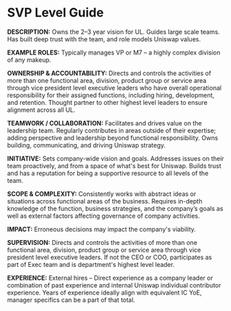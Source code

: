 # SVP Level Guide

**DESCRIPTION:** Owns the 2–3 year vision for UL. Guides large scale teams. Has built deep trust with the team, and role models Uniswap values.

**EXAMPLE ROLES:** Typically manages VP or M7 – a highly complex division of any makeup.

**OWNERSHIP & ACCOUNTABILITY:** Directs and controls the activities of more than one functional area, division, product group or service area through vice president level executive leaders who have overall operational responsibility for their assigned functions, including hiring, development, and retention. Thought partner to other highest level leaders to ensure alignment across all UL.

**TEAMWORK / COLLABORATION:** Facilitates and drives value on the leadership team. Regularly contributes in areas outside of their expertise; adding perspective and leadership beyond functional responsibility. Owns building, communicating, and driving Uniswap strategy.

**INITIATIVE:** Sets company-wide vision and goals. Addresses issues on their team proactively, and from a space of what's best for Uniswap. Builds trust and has a reputation for being a supportive resource to all levels of the team.

**SCOPE & COMPLEXITY:** Consistently works with abstract ideas or situations across functional areas of the business. Requires in-depth knowledge of the function, business strategies, and the company’s goals as well as external factors affecting governance of company activities.

**IMPACT:** Erroneous decisions may impact the company's viability.

**SUPERVISION:** Directs and controls the activities of more than one functional area, division, product group or service area through vice president level executive leaders. If not the CEO or COO, participates as part of Exec team and is department's highest level leader.

**EXPERIENCE:** External hires – Direct experience as a company leader or combination of past experience and internal Uniswap individual contributor experience. Years of experience ideally align with equivalent IC YoE, manager specifics can be a part of that total.
